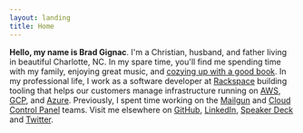 ```yaml
---
layout: landing
title: Home
---
```


**Hello, my name is Brad Gignac**. I'm a Christian, husband, and father living in beautiful Charlotte, NC. In my spare time, you'll find me spending time with my family, enjoying great music, and [cozying up with a good book](/reading-list). In my professional life, I work as a software developer at [Rackspace](https://www.rackspace.com) building tooling that helps our customers manage infrastructure running on [AWS](https://www.rackspace.com/managed-aws), [GCP](https://www.rackspace.com/managed-google-cloud), and [Azure](https://www.rackspace.com/microsoft/managed-azure-cloud). Previously, I spent time working on the [Mailgun](http://mailgun.com) and [Cloud Control Panel](https://mycloud.rackspace.com) teams. Visit me elsewhere on [GitHub](https://github.com/bradgignac), [LinkedIn](https://linkedin.com/in/bradgignac),
[Speaker Deck](https://speakerdeck.com/bradgignac) and [Twitter](https://twitter.com/bradgignac).
